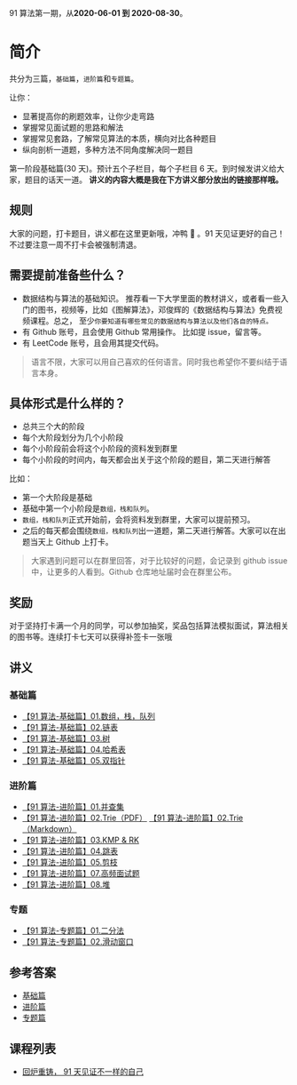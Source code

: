 91 算法第一期，从**2020-06-01 到 2020-08-30**。

# 简介

共分为三篇，`基础篇`，`进阶篇`和`专题篇`。

让你：

- 显著提高你的刷题效率，让你少走弯路
- 掌握常见面试题的思路和解法
- 掌握常见套路，了解常见算法的本质，横向对比各种题目
- 纵向剖析一道题，多种方法不同角度解决同一题目

第一阶段基础篇(30 天)。预计五个子栏目，每个子栏目 6 天。到时候发讲义给大家，题目的话天一道。 **讲义的内容大概是我在下方讲义部分放出的链接那样哦。**

## 规则

大家的问题，打卡题目，讲义都在这里更新哦，冲鸭 🦆 。91 天见证更好的自己！不过要注意一周不打卡会被强制清退。

## 需要提前准备些什么？

- 数据结构与算法的基础知识。 推荐看一下大学里面的教材讲义，或者看一些入门的图书，视频等，比如《图解算法》，邓俊辉的《数据结构与算法》免费视频课程。总之， 至少`你要知道有哪些常见的数据结构与算法以及他们各自的特点。`
- 有 Github 账号，且会使用 Github 常用操作。 比如提 issue，留言等。
- 有 LeetCode 账号，且会用其提交代码。

> 语言不限，大家可以用自己喜欢的任何语言。同时我也希望你不要纠结于语言本身。

## 具体形式是什么样的？

- 总共三个大的阶段
- 每个大阶段划分为几个小阶段
- 每个小阶段前会将这个小阶段的资料发到群里
- 每个小阶段的时间内，每天都会出关于这个阶段的题目，第二天进行解答

比如：

- 第一个大阶段是基础
- 基础中第一个小阶段是`数组，栈和队列`。
- `数组，栈和队列`正式开始前，会将资料发到群里，大家可以提前预习。
- 之后的每天都会围绕`数组，栈和队列`出一道题，第二天进行解答。大家可以在出题当天上 Github 上打卡。

> 大家遇到问题可以在群里回答，对于比较好的问题，会记录到 github issue 中，让更多的人看到。Github 仓库地址届时会在群里公布。

## 奖励

对于坚持打卡满一个月的同学，可以参加抽奖，奖品包括算法模拟面试，算法相关的图书等。连续打卡七天可以获得补签卡一张哦

## 讲义

### 基础篇

- [【91 算法-基础篇】01.数组，栈，队列](./basic-01.md)
- [【91 算法-基础篇】02.链表](./basic-02.md)
- [【91 算法-基础篇】03.树](./basic-03.md)
- [【91 算法-基础篇】04.哈希表](./basic-04.md)
- [【91 算法-基础篇】05.双指针](./basic-05.md)

### 进阶篇

- [【91 算法-进阶篇】01.并查集](./advanced-01.md)
- [【91 算法-进阶篇】02.Trie（PDF）](./Trie.pdf) [【91 算法-进阶篇】02.Trie（Markdown）](.//advanced-trie.md)
- [【91 算法-进阶篇】03.KMP & RK](./advanced-kmp.md)
- [【91 算法-进阶篇】04.跳表](./advanced-skiplist.md)
- [【91 算法-进阶篇】05.剪枝](./advanced_prune.md)
- [【91 算法-进阶篇】07.高频面试题](./advanced-07.md)
- [【91 算法-进阶篇】08.堆](.//advanced-heap.md)

### 专题

- [【91 算法-专题篇】01.二分法](./topic-01.md)
- [【91 算法-专题篇】02.滑动窗口](./slidingwindow.md)

## 参考答案

- [基础篇](solution/basic.md)
- [进阶篇](solution/advanced.md)
- [专题篇](solution/topic.md)


## 课程列表

- [回炉重铸， 91 天见证不一样的自己](https://lucifer.ren/blog/2020/05/23/91-algo/)

